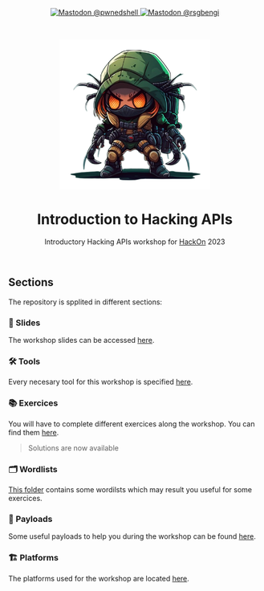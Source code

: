 <p align="center">
    <a href="https://infosec.exchange/@pwnedshell" target="_blank">
        <img alt="Mastodon @pwnedshell" src="https://img.shields.io/mastodon/follow/109304432038435279?domain=https%3A%2F%2Finfosec.exchange&label=%40PwnedShell&logo=mastodon&style=for-the-badge">
    </a>
    <a href="https://infosec.exchange/@rsgbengi" target="_blank">
        <img alt="Mastodon @rsgbengi" src="https://img.shields.io/mastodon/follow/109654976841596926?domain=https%3A%2F%2Finfosec.exchange&label=%40Rsgbengi&logo=mastodon&style=for-the-badge">
    </a>
</p>
<br>

<p align="center">
  <a href="#">
    <img src="src/img/logo.png" alt="Logo" width="300" height="300">
  </a>
  <h1 align="center">Introduction to Hacking APIs</h1>
  <p align="center">
    Introductory Hacking APIs workshop for <a href="https://hackon.es">HackOn</a> 2023
  </p>
</p>
<br>

## Sections
The repository is spplited in different sections:

### 📖 Slides
The workshop slides can be accessed [here](doc/Slides.pdf).

### 🛠️ Tools
Every necesary tool for this workshop is specified [here](doc/Tools.md).

### 📚 Exercices
You will have to complete different exercices along the workshop. You can find them [here](doc/Exercices.md).

> Solutions are now available

### 🗂️ Wordlists
[This folder](wordlists) contains some wordilsts which may result you useful for some exercices.

### 🦠 Payloads
Some useful payloads to help you during the workshop can be found [here](doc/Payloads.md).

### 🏗️ Platforms
The platforms used for the workshop are located [here](platforms).